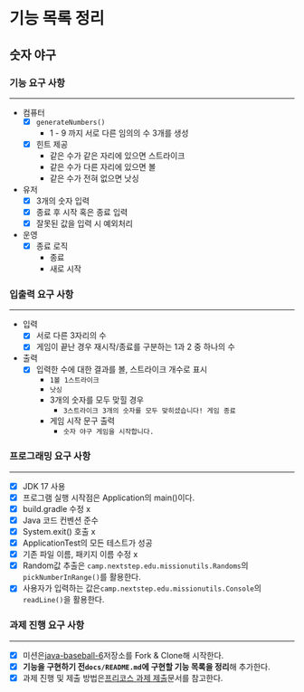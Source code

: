 # 기능 목록 정리

## 숫자 야구

### 기능 요구 사항

---

- 컴퓨터
    - [x]  `generateNumbers()`
        - 1 - 9 까지 서로 다른 임의의 수 3개를 생성
    - [x]  힌트 제공
        - 같은 수가 같은 자리에 있으면 스트라이크
        - 같은 수가 다른 자리에 있으면 볼
        - 같은 수가 전혀 없으면 낫싱
- 유저
    - [x]  3개의 숫자 입력
    - [x]  종료 후 시작 혹은 종료 입력
    - [x]  잘못된 값을 입력 시 예외처리
- 운영
    - [x]  종료 로직
        - 종료
        - 새로 시작

### 입출력 요구 사항

---

- 입력
    - [x]  서로 다른 3자리의 수
    - [x]  게임이 끝난 경우 재시작/종료를 구분하는 1과 2 중 하나의 수
- 출력
    - [x]  입력한 수에 대한 결과를 볼, 스트라이크 개수로 표시
        - `1볼 1스트라이크`
        - `낫싱`
        - 3개의 숫자를 모두 맞힐 경우
            - `3스트라이크
              3개의 숫자를 모두 맞히셨습니다! 게임 종료`
        - 게임 시작 문구 출력
            - `숫자 야구 게임을 시작합니다.`

### 프로그래밍 요구 사항

---

- [x]  JDK 17 사용
- [x]  프로그램 실행 시작점은 Application의 main()이다.
- [x]  build.gradle 수정 x
- [x]  Java 코드 컨벤션 준수
- [x]  System.exit() 호출 x
- [x]  ApplicationTest의 모든 테스트가 성공
- [x]  기존 파일 이름, 패키지 이름 수정 x
- [x]  Random값 추출은 `camp.nextstep.edu.missionutils.Randoms`의`pickNumberInRange()`를 활용한다.
- [x]  사용자가 입력하는 값은`camp.nextstep.edu.missionutils.Console`의`readLine()`을 활용한다.

### 과제 진행 요구 사항

---

- [x]  미션은[java-baseball-6](https://github.com/woowacourse-precourse/java-baseball-6)저장소를 Fork & Clone해 시작한다.
- [x]  **기능을 구현하기 전`docs/README.md`에 구현할 기능 목록을 정리**해 추가한다.
- [x]  과제 진행 및 제출 방법은[프리코스 과제 제출](https://github.com/woowacourse/woowacourse-docs/tree/master/precourse)문서를 참고한다.